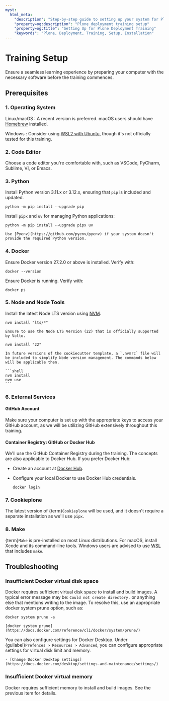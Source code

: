 ```yaml
---
myst:
  html_meta:
    "description": "Step-by-step guide to setting up your system for Plone deployment training"
    "property=og:description": "Plone deployment training setup"
    "property=og:title": "Setting Up for Plone Deployment Training"
    "keywords": "Plone, Deployment, Training, Setup, Installation"
---
```


# Training Setup

Ensure a seamless learning experience by preparing your computer with the necessary software before the training commences.

## Prerequisites

### 1. Operating System

Linux/macOS
:   A recent version is preferred. macOS users should have [Homebrew](https://brew.sh/) installed.

Windows
:   Consider using [WSL2 with Ubuntu](https://documentation.ubuntu.com/wsl/en/latest/), though it's not officially tested for this training.

### 2. Code Editor

Choose a code editor you're comfortable with, such as VSCode, PyCharm, Sublime, VI, or Emacs.

### 3. Python

Install Python version 3.11.x or 3.12.x, ensuring that `pip` is included and updated.

```shell
python -m pip install --upgrade pip
```

Install `pipx` and `uv` for managing Python applications:

```shell
python -m pip install --upgrade pipx uv
```

```{tip}
Use [Pyenv](https://github.com/pyenv/pyenv) if your system doesn't provide the required Python version.
```

### 4. Docker

Ensure Docker version 27.2.0 or above is installed. Verify with:

```shell
docker --version
```

Ensure Docker is running. Verify with:

```shell
docker ps
```

### 5. Node and Node Tools

Install the latest Node LTS version using [NVM](https://github.com/nvm-sh/nvm/blob/master/README.md).

```shell
nvm install "lts/*"
```

```{warning}
Ensure to use the Node LTS Version (22) that is officially supported by Volto.
```

```shell
nvm install "22"
```

````{todo}
In future versions of the cookiecutter template, a `.nvmrc` file will be included to simplify Node version management. The commands below will be applicable then.

```shell
nvm install
nvm use
```
````

### 6. External Services

#### GitHub Account

Make sure your computer is set up with the appropriate keys to access your GitHub account,
as we will be utilizing GitHub extensively throughout this training.

#### Container Registry: GitHub or Docker Hub

We'll use the GitHub Container Registry during the training. The concepts are also applicable to Docker Hub. If you prefer Docker Hub:

- Create an account at [Docker Hub](https://hub.docker.com/).
- Configure your local Docker to use Docker Hub credentials.

  ```shell
  docker login
  ```

### 7. Cookieplone

The latest version of {term}`Cookieplone` will be used, and it doesn't require a separate installation as we'll use `pipx`.

### 8. Make

{term}`Make` is pre-installed on most Linux distributions. For macOS, install Xcode and its command-line tools. Windows users are advised to use [WSL](https://learn.microsoft.com/en-us/windows/wsl/install) that includes `make`.

## Troubleshooting

### Insufficient Docker virtual disk space

Docker requires sufficient virtual disk space to install and build images. A typical error message may be: `Could not create directory.` or anything else that mentions writing to the image.
To resolve this, use an appropriate docker system prune option, such as:

```shell
docker system prune -a
```

```{seealso}
[docker system prune](https://docs.docker.com/reference/cli/docker/system/prune/)
```

You can also configure settings for Docker Desktop.
Under {guilabel}`Prefences > Resources > Advanced`, you can configure appropriate settings for virtual disk limit and memory.

```{seealso}
- [Change Docker Desktop settings](https://docs.docker.com/desktop/settings-and-maintenance/settings/)
```

### Insufficient Docker virtual memory

Docker requires sufficient memory to install and build images. See the previous item for details.

